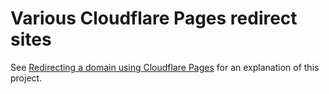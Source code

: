 # Various Cloudflare Pages redirect sites

See [Redirecting a domain using Cloudflare Pages](https://til.simonwillison.net/cloudflare/domain-redirect-with-pages) for an explanation of this project.
